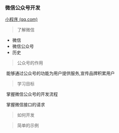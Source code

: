 ### 微信公众号开发

[小程序 (qq.com)](https://mp.weixin.qq.com/wxamp/wadevelopcode/sandbox?lang=zh_CN&token=1879054948)

> 了解微信

- 微信
- 微信公众号
- 历史

> 公众号的作用

​	能够通过公众号的功能为用户提供服务,宣传品牌积累用户

> 学习目标

​	掌握微信公众号的开发流程

​	掌握微信接口的请求

> 如何开发

> 简单的示例

